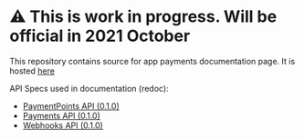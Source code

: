 # ⚠️ This is work in progress. Will be official in 2021 October

This repository contains source for app payments documentation page. It is hosted [here](https://mobilepaydev.github.io/MobilePay-Payments-API/)

API Specs used in documentation (redoc):

- [PaymentPoints API (0.1.0)](https://mobilepaydev.github.io/MobilePay-Payments-API/redoc-paymentpoints)
- [Payments API (0.1.0)](https://mobilepaydev.github.io/MobilePay-Payments-API/redoc-payments)
- [Webhooks API (0.1.0)](https://mobilepaydev.github.io/MobilePay-Payments-API/redoc-webhooks)
